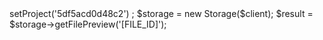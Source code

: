 <?php

use Appwrite\Client;
use Appwrite\Services\Storage;

$client = new Client();

$client
    ->setProject('5df5acd0d48c2')
;

$storage = new Storage($client);

$result = $storage->getFilePreview('[FILE_ID]');